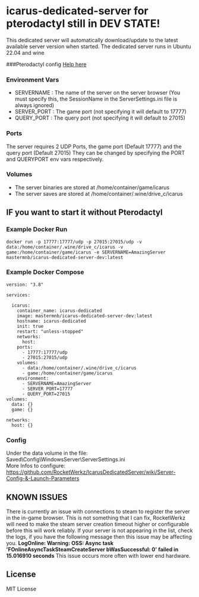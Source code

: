 # icarus-dedicated-server for pterodactyl still in DEV STATE!
This dedicated server will automatically download/update to the latest available server version when started. The dedicated server runs in Ubuntu 22.04 and wine

###Pterodactyl config
[Help here](https://pterodactyl.io/community/config/eggs/creating_a_custom_egg.html)

### Environment Vars
- SERVERNAME : The name of the server on the server browser (You must specify this, the SessionName in the ServerSettings.ini file is always ignored)
- SERVER_PORT : The game port (not specifying it will default to 17777)
- QUERY_PORT : The query port (not specifying it will default to 27015)

### Ports
The server requires 2 UDP Ports, the game port (Default 17777) and the query port (Default 27015)
They can be changed by specifying the PORT and QUERYPORT env vars respectively.

### Volumes
- The server binaries are stored at /home/container/game/icarus
- The server saves are stored at /home/container/.wine/drive_c/icarus

## IF you want to start it without Pterodactyl

### Example Docker Run
```
docker run -p 17777:17777/udp -p 27015:27015/udp -v data:/home/container/.wine/drive_c/icarus -v game:/home/container/game/icarus -e SERVERNAME=AmazingServer mastermnb/icarus-dedicated-server-dev:latest
```
### Example Docker Compose
```
version: "3.8"

services:
 
  icarus:
    container_name: icarus-dedicated
    image: mastermnb/icarus-dedicated-server-dev:latest
    hostname: icarus-dedicated
    init: true
    restart: "unless-stopped"
    networks:
      host:
    ports:
      - 17777:17777/udp
      - 27015:27015/udp
    volumes:
      - data:/home/container/.wine/drive_c/icarus
      - game:/home/container/game/icarus
    environment:
      - SERVERNAME=AmazingServer
      - SERVER_PORT=17777
      - QUERY_PORT=27015
volumes:
  data: {}
  game: {}
 
networks:
  host: {}
```

### Config
Under the data volume in the file:  
Saved\Config\WindowsServer\ServerSettings.ini  
More Infos to configure:  
https://github.com/RocketWerkz/IcarusDedicatedServer/wiki/Server-Config-&-Launch-Parameters

## KNOWN ISSUES
There is currently an issue with connections to steam to register the server in the in-game browser.
This is not something that I can fix, RocketWerkz will need to make the steam server creation timeout higher or configurable before this will work reliably.
If your server is not appearing in the list, check the logs, if you have the following message then this issue may be affecting you.
**LogOnline: Warning: OSS: Async task 'FOnlineAsyncTaskSteamCreateServer bWasSuccessful: 0' failed in 15.016910 seconds**
This issue occurs more often with lower end hardware.

## License
MIT License
